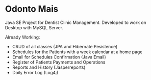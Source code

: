 # Odonto Mais

Java SE Project for Dentist Clinic Management. Developed to work on Desktop with MySQL Server. 

Already Working:</br>
- CRUD of all classes (JPA and Hibernate Pesistence)</br> 
- Schedules for the Patients with a week calendar at a home page</br>
- Email for Schedules Confirmation (Java Email) </br>
- Register of Patients Payments and Operations   
- Reports and History (Jasperreports)
- Daily Error Log (Log4j)
    
